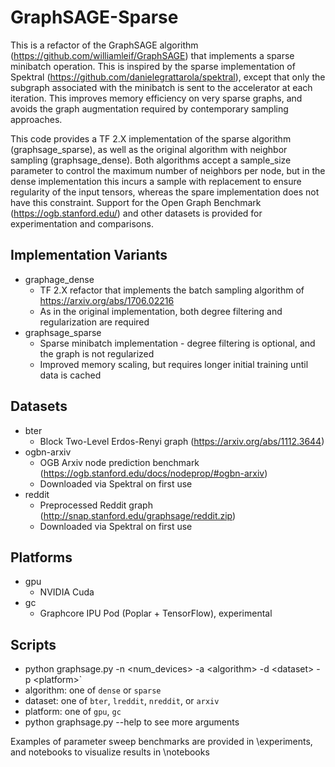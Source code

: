 # GraphSAGE-Sparse
This is a refactor of the GraphSAGE algorithm (https://github.com/williamleif/GraphSAGE) that implements a sparse minibatch operation.  This is inspired by the sparse implementation of Spektral (https://github.com/danielegrattarola/spektral), except that only the subgraph associated with the minibatch is sent to the accelerator at each iteration.  This improves memory efficiency on very sparse graphs, and avoids the graph augmentation required by contemporary sampling approaches.

This code provides a TF 2.X implementation of the sparse algorithm (graphsage_sparse), as well as the original algorithm with neighbor sampling (graphsage_dense).  Both algorithms accept a sample_size parameter to control the maximum number of neighbors per node, but in the dense implementation this incurs a sample with replacement to ensure regularity of the input tensors, whereas the spare implementation does not have this constraint.  Support for the Open Graph Benchmark (https://ogb.stanford.edu/) and other datasets is provided for experimentation and comparisons.

## Implementation Variants
* graphage_dense
  * TF 2.X refactor that implements the batch sampling algorithm of https://arxiv.org/abs/1706.02216
  * As in the original implementation, both degree filtering and regularization are required
* graphsage_sparse
  * Sparse minibatch implementation - degree filtering is optional, and the graph is not regularized
  * Improved memory scaling, but requires longer initial training until data is cached 

## Datasets
* bter
  * Block Two-Level Erdos-Renyi graph (https://arxiv.org/abs/1112.3644)
* ogbn-arxiv
  * OGB Arxiv node prediction benchmark (https://ogb.stanford.edu/docs/nodeprop/#ogbn-arxiv)
  * Downloaded via Spektral on first use
* reddit
  * Preprocessed Reddit graph (http://snap.stanford.edu/graphsage/reddit.zip)
  * Downloaded via Spektral on first use

## Platforms
* gpu
  * NVIDIA Cuda
* gc
  * Graphcore IPU Pod (Poplar + TensorFlow), experimental

## Scripts
* python graphsage.py -n \<num\_devices\> -a \<algorithm\> -d \<dataset\> -p \<platform\>`
* algorithm:  one of `dense` or `sparse`
* dataset:  one of `bter`, `lreddit`, `nreddit`, or `arxiv`
* platform:  one of `gpu`, `gc`
* python graphsage.py --help to see more arguments

Examples of parameter sweep benchmarks are provided in \experiments, and notebooks to visualize results in \notebooks
